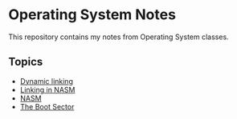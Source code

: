 # Operating System Notes

This repository contains my notes from Operating System classes.

## Topics

* [Dynamic linking](https://github.com/praveenkishor123/OperatingSystemNotes/blob/master/Dynamic%20linking)
* [Linking in NASM](https://github.com/praveenkishor123/OperatingSystemNotes/blob/master/Linking%20in%20NASM)
* [NASM](https://github.com/praveenkishor123/OperatingSystemNotes/blob/master/NASM)
* [The Boot Sector](https://github.com/praveenkishor123/OperatingSystemNotes/blob/master/The%20Boot%20Sector)
